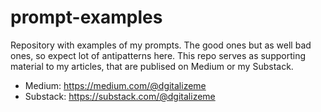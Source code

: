 # prompt-examples

Repository with examples of my prompts. The good ones but as well bad ones, so expect lot of antipatterns here. This repo serves as supporting material to my articles, that are publised on Medium or my Substack.

- Medium: https://medium.com/@dgitalizeme
- Substack: https://substack.com/@dgitalizeme


